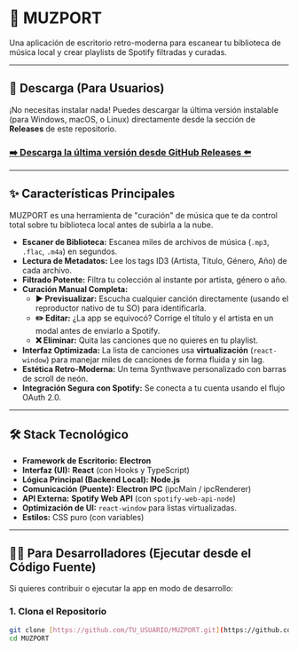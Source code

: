 # 🎵 MUZPORT

Una aplicación de escritorio retro-moderna para escanear tu biblioteca de música local y crear playlists de Spotify filtradas y curadas.

---

## 🚀 Descarga (Para Usuarios)

¡No necesitas instalar nada! Puedes descargar la última versión instalable (para Windows, macOS, o Linux) directamente desde la sección de **Releases** de este repositorio.

### [➡️ **Descarga la última versión desde GitHub Releases** ⬅️](https://github.com/iestero42/MUZPORT/releases/latest)

---

## ✨ Características Principales

MUZPORT es una herramienta de "curación" de música que te da control total sobre tu biblioteca local antes de subirla a la nube.

* **Escaner de Biblioteca:** Escanea miles de archivos de música (`.mp3`, `.flac`, `.m4a`) en segundos.
* **Lectura de Metadatos:** Lee los tags ID3 (Artista, Título, Género, Año) de cada archivo.
* **Filtrado Potente:** Filtra tu colección al instante por artista, género o año.
* **Curación Manual Completa:**
    * **▶️ Previsualizar:** Escucha cualquier canción directamente (usando el reproductor nativo de tu SO) para identificarla.
    * **✏️ Editar:** ¿La app se equivocó? Corrige el título y el artista en un modal antes de enviarlo a Spotify.
    * **❌ Eliminar:** Quita las canciones que no quieres en tu playlist.
* **Interfaz Optimizada:** La lista de canciones usa **virtualización** (`react-window`) para manejar miles de canciones de forma fluida y sin lag.
* **Estética Retro-Moderna:** Un tema Synthwave personalizado con barras de scroll de neón.
* **Integración Segura con Spotify:** Se conecta a tu cuenta usando el flujo OAuth 2.0.

---

## 🛠️ Stack Tecnológico

* **Framework de Escritorio:** **Electron**
* **Interfaz (UI):** **React** (con Hooks y TypeScript)
* **Lógica Principal (Backend Local):** **Node.js**
* **Comunicación (Puente):** **Electron IPC** (ipcMain / ipcRenderer)
* **API Externa:** **Spotify Web API** (con `spotify-web-api-node`)
* **Optimización de UI:** `react-window` para listas virtualizadas.
* **Estilos:** CSS puro (con variables)

---

## 👨‍💻 Para Desarrolladores (Ejecutar desde el Código Fuente)

Si quieres contribuir o ejecutar la app en modo de desarrollo:

### 1. Clona el Repositorio
```bash
git clone [https://github.com/TU_USUARIO/MUZPORT.git](https://github.com/TU_USUARIO/MUZPORT.git)
cd MUZPORT